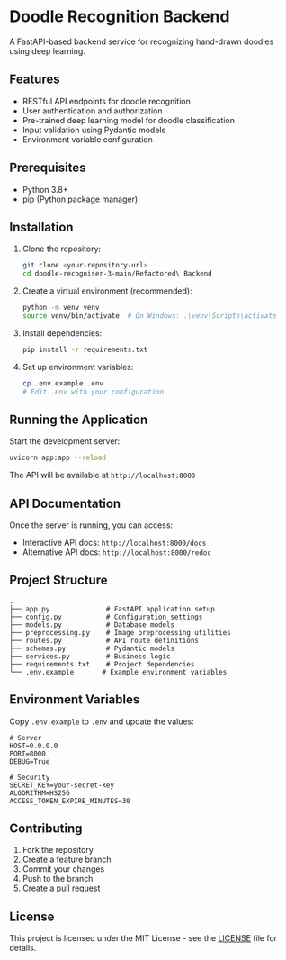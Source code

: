 # Doodle Recognition Backend

A FastAPI-based backend service for recognizing hand-drawn doodles using deep learning.

## Features

- RESTful API endpoints for doodle recognition
- User authentication and authorization
- Pre-trained deep learning model for doodle classification
- Input validation using Pydantic models
- Environment variable configuration

## Prerequisites

- Python 3.8+
- pip (Python package manager)

## Installation

1. Clone the repository:
   ```bash
   git clone <your-repository-url>
   cd doodle-recogniser-3-main/Refactored\ Backend
   ```

2. Create a virtual environment (recommended):
   ```bash
   python -m venv venv
   source venv/bin/activate  # On Windows: .\venv\Scripts\activate
   ```

3. Install dependencies:
   ```bash
   pip install -r requirements.txt
   ```

4. Set up environment variables:
   ```bash
   cp .env.example .env
   # Edit .env with your configuration
   ```

## Running the Application

Start the development server:
```bash
uvicorn app:app --reload
```

The API will be available at `http://localhost:8000`

## API Documentation

Once the server is running, you can access:
- Interactive API docs: `http://localhost:8000/docs`
- Alternative API docs: `http://localhost:8000/redoc`

## Project Structure

```
.
├── app.py              # FastAPI application setup
├── config.py           # Configuration settings
├── models.py           # Database models
├── preprocessing.py    # Image preprocessing utilities
├── routes.py           # API route definitions
├── schemas.py          # Pydantic models
├── services.py         # Business logic
├── requirements.txt    # Project dependencies
└── .env.example       # Example environment variables
```

## Environment Variables

Copy `.env.example` to `.env` and update the values:

```
# Server
HOST=0.0.0.0
PORT=8000
DEBUG=True

# Security
SECRET_KEY=your-secret-key
ALGORITHM=HS256
ACCESS_TOKEN_EXPIRE_MINUTES=30
```

## Contributing

1. Fork the repository
2. Create a feature branch
3. Commit your changes
4. Push to the branch
5. Create a pull request

## License

This project is licensed under the MIT License - see the [LICENSE](LICENSE) file for details.
